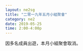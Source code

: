 ```yaml
---
layout: ne2sg
title: "二零一九年五月小組聚會"
category: ne2
date: 2019-05-25
time: 2:00-4:00p
---
```

<span>因多名成員出遊，本月小組聚會取消。</span>

